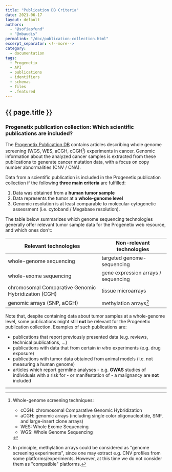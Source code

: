 ```yaml
---
title: "Publication DB Criteria"
date: 2021-06-17
layout: default
authors:
  - "@sofiapfund"
  - "@mbaudis"
permalink: "/doc/publication-collection.html"
excerpt_separator: <!--more-->
category:
  - documentation
tags:
  - Progenetix
  - API
  - publications
  - identifiers
  - schemas
  - files
  - .featured
---
```


{{ page.title }}
----------------
### Progenetix publication collection: Which scientific publications are included?

The [Progenetix Publication DB](http://progenetix.org/publications/) contains articles describing whole genome screening (WGS, WES, aCGH, cCGH[^1]) experiments in cancer. Genomic information about the analyzed cancer samples is extracted from these publications to generate cancer mutation data, with a focus on copy number abnormalities (CNV / CNA).

<!--more-->

Data from a scientific publication is included in the Progenetix publication collection if the following __three main criteria__ are fulfilled:

1. Data was obtained from a __human tumor sample__
2. Data represents the tumor at a __whole-genome level__
3. Genomic resolution is at least comparable to molecular-cytogenetic assessment (i.e. cytoband / Megabase resolution).

The table below summarizes which genome sequencing technologies generally offer relevant tumor sample data for the Progenetix web resource, and which ones don't:

Relevant technologies | Non-relevant technologies
------------ | -------------
whole-genome sequencing  |  targeted genome-sequencing
whole-exome sequencing  | gene expression arrays / sequencing
chromosomal Comparative Genomic Hybridization (CGH) | tissue microarrays
genomic arrays (SNP, aCGH) | methylation arrays[^2]

Note that, despite containing data about tumor samples at a whole-genome level, some publications might still **not** be relevant for the Progenetix publication collection. Examples of such publications are:

* publications that report previously presented data (e.g. reviews, technical publications, ...)
* publications with data that from certain _in vitro_ experiments (e.g. drug exposure)
* publications with tumor data obtained from animal models (i.e. not measuring a human genome)
* articles which report germline analyses - e.g. **GWAS** studies of individuals with a risk for - or manifestation of - a malignancy are **not** included

---

[^1]: Whole-genome screening techniques:
    * cCGH: chromosomal Comparative Genomic Hybridization
    * aCGH: genomic arrays (including single color oligonucleotide, SNP, and large-insert clone arrays)
    * WES: Whole Exome Sequencing
    * WGS: Whole Genome Sequencing

[^2]: In principle, methylation arrays could be considered as "genome screening experiments", since one may extract e.g. CNV profiles from some platforms/experiments. However, at this time we do not consider them as "compatible" platforms.
